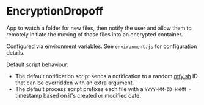 # EncryptionDropoff

App to watch a folder for new files, then notify the user and allow them to remotely initiate the moving of those files into an encrypted container.

Configured via environment variables. See `environment.js` for configuration details.

Default script behaviour:
- The default notification script sends a notification to a random [ntfy.sh](https://ntfy.sh) ID that can be overridden with an extra argument.
- The default process script prefixes each file with a `YYYY-MM-DD HHMM - ` timestamp based on it's created or modified date.